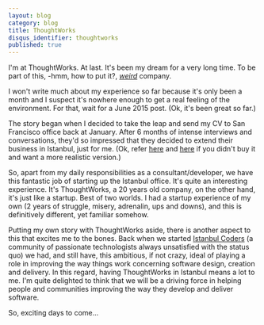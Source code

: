 ```yaml
---
layout: blog
category: blog
title: ThoughtWorks
disqus_identifier: thoughtworks
published: true
---
```


I'm at ThoughtWorks. At last. It's been my dream for a very long time. To be part of this, -hmm, how to put it?, <em><a href="http://martinfowler.com/bliki/ThreePillars.html">weird</a></em> company.

I won't write much about my experience so far because it's only been a month and I suspect it's nowhere enough to get a real feeling of the environment. For that, wait for a June 2015 post. (Ok, it's been great so far.)

The story began when I decided to take the leap and send my CV to San Francisco office back at January. After 6 months of intense interviews and conversations, they'd so impressed that they decided to extend their business in Istanbul, just for me. (Ok, refer <a href="http://jobs.thoughtworks.com/Turkey/JobDetail/Istanbul-Turkey-What-s-the-story-with-ThoughtWorks-Turkey-/1716">here</a> and <a href="http://www.hurriyet.com.tr/ekonomi/26481712.asp">here</a> if you didn't buy it and want a more realistic version.)

So, apart from my daily responsibilities as a consultant/developer, we have this fantastic job of starting up the Istanbul office. It's quite an interesting experience. It's ThoughtWorks, a 20 years old company, on the other hand, it's just like a startup. Best of two worlds. I had a startup experience of my own (2 years of struggle, misery, adrenalin, ups and downs), and this is definitively different, yet familiar somehow.

Putting my own story with ThoughtWorks aside, there is another aspect to this that excites me to the bones. Back when we started <a href="http://istanbulcoders.org/">Istanbul Coders</a> (a community of passionate technologists always unsatisfied with the status quo) we had, and still have, this ambitious, if not crazy, ideal of playing a role in improving the way things work concerning software design, creation and delivery. In this regard, having ThoughtWorks in Istanbul means a lot to me. I'm quite delighted to think that we will be a driving force in helping people and communities improving the way they develop and deliver software.

So, exciting days to come...